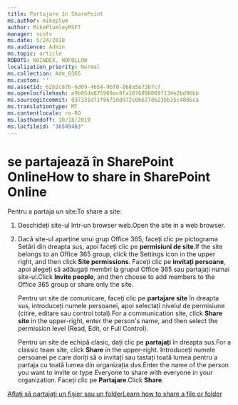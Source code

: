 ```yaml
---
title: Partajare în SharePoint
ms.author: mikeplum
author: MikePlumleyMSFT
manager: scotv
ms.date: 5/24/2018
ms.audience: Admin
ms.topic: article
ROBOTS: NOINDEX, NOFOLLOW
localization_priority: Normal
ms.collection: Adm_O365
ms.custom: ''
ms.assetid: 62b2c87b-6d09-4654-9bf0-868a5e73b7c7
ms.openlocfilehash: e9b05de875969ac8fa1876898069f134e2bd96bb
ms.sourcegitcommit: 037331d71f06750d972c0b6278b23bb15c4806ca
ms.translationtype: MT
ms.contentlocale: ro-RO
ms.lasthandoff: 10/18/2019
ms.locfileid: "36549483"
---
```

# <a name="how-to-share-in-sharepoint-online"></a><span data-ttu-id="13ae8-102">se partajează în SharePoint Online</span><span class="sxs-lookup"><span data-stu-id="13ae8-102">How to share in SharePoint Online</span></span>

<span data-ttu-id="13ae8-103">Pentru a partaja un site:</span><span class="sxs-lookup"><span data-stu-id="13ae8-103">To share a site:</span></span>
  
1. <span data-ttu-id="13ae8-104">Deschideți site-ul într-un browser web.</span><span class="sxs-lookup"><span data-stu-id="13ae8-104">Open the site in a web browser.</span></span>
    
2. <span data-ttu-id="13ae8-105">Dacă site-ul aparține unui grup Office 365, faceți clic pe pictograma Setări din dreapta sus, apoi faceți clic pe **permisiuni de site**.</span><span class="sxs-lookup"><span data-stu-id="13ae8-105">If the site belongs to an Office 365 group, click the Settings icon in the upper right, and then click **Site permissions**.</span></span> <span data-ttu-id="13ae8-106">Faceți clic pe **invitați persoane**, apoi alegeți să adăugați membri la grupul Office 365 sau partajați numai site-ul.</span><span class="sxs-lookup"><span data-stu-id="13ae8-106">Click **Invite people**, and then choose to add members to the Office 365 group or share only the site.</span></span> 
    
    <span data-ttu-id="13ae8-107">Pentru un site de comunicare, faceți clic pe **partajare site** în dreapta sus, introduceți numele persoanei, apoi selectați nivelul de permisiune (citire, editare sau control total).</span><span class="sxs-lookup"><span data-stu-id="13ae8-107">For a communication site, click **Share site** in the upper-right, enter the person's name, and then select the permission level (Read, Edit, or Full Control).</span></span> 
    
    <span data-ttu-id="13ae8-108">Pentru un site de echipă clasic, dați clic pe **partajați** în dreapta sus.</span><span class="sxs-lookup"><span data-stu-id="13ae8-108">For a classic team site, click **Share** in the upper-right.</span></span> <span data-ttu-id="13ae8-109">Introduceți numele persoanei pe care doriți să o invitați sau tastați toată lumea pentru a partaja cu toată lumea din organizația dvs.</span><span class="sxs-lookup"><span data-stu-id="13ae8-109">Enter the name of the person you want to invite or type Everyone to share with everyone in your organization.</span></span> <span data-ttu-id="13ae8-110">Faceți clic pe **Partajare**.</span><span class="sxs-lookup"><span data-stu-id="13ae8-110">Click **Share**.</span></span>
    
[<span data-ttu-id="13ae8-111">Aflați să partajați un fișier sau un folder</span><span class="sxs-lookup"><span data-stu-id="13ae8-111">Learn how to share a file or folder</span></span>](https://go.microsoft.com/fwlink/?linkid=511430)
  


